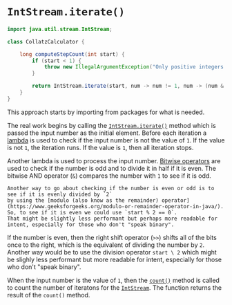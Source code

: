 # `IntStream.iterate()`

```java
import java.util.stream.IntStream;

class CollatzCalculator {

    long computeStepCount(int start) {
        if (start < 1) {
            throw new IllegalArgumentException("Only positive integers are allowed");
        }

        return IntStream.iterate(start, num -> num != 1, num -> (num & 1) == 1 ? 3 * num + 1 : num >> 1).count();
    }
}
```

This approach starts by importing from packages for what is needed.

The real work begins by calling the [`IntStream.iterate()`][intstream-iterate] method which is passed the input number
as the initial element.
Before each iteration a [lambda][lambda] is used to check if the input number is not the value of `1`.
If the value is not `1`, the iteration runs.
If the value is `1`, then all iteration stops.

Another lambda is used to process the input number.
[Bitwise operators][bitwise-operators] are used to check if the number is odd and to divide it in half if it is even.
The bitwise AND operator (`&`) compares the number with `1` to see if it is odd.

~~~~exercism/note
Another way to go about checking if the number is even or odd is to see if it is evenly divided by `2`
by using the [modulo (also know as the remainder) operator](https://www.geeksforgeeks.org/modulo-or-remainder-operator-in-java/).
So, to see if it is even we could use `start % 2 == 0`.
That might be slightly less performant but perhaps more readable for intent, especially for those who don't "speak binary".
~~~~

If the number is even, then the right shift operator (`>>`) shifts all of the bits once to the right, which is the equivalent
of dividing the number by `2`.
Another way would be to use the division operator `start \ 2` which might be slighly less performant but more readable
for intent, especially for those who don't "speak binary".

When the input number is the value of `1`, then the [`count()`][count] method is called to count the number of iteratons for the
[`IntStream`][intstream].
The function returns the result of the `count()` method.

[intstream-iterate]: https://docs.oracle.com/en/java/javase/12/docs/api/java.base/java/util/stream/IntStream.html#iterate(int,java.util.function.IntPredicate,java.util.function.IntUnaryOperator)
[lambda]: https://www.geeksforgeeks.org/lambda-expressions-java-8/
[bitwise-operators]: https://www.geeksforgeeks.org/java-logical-operators-with-examples/
[count]: https://docs.oracle.com/en/java/javase/12/docs/api/java.base/java/util/stream/IntStream.html#count()
[intstream]: https://docs.oracle.com/en/java/javase/12/docs/api/java.base/java/util/stream/IntStream.html
